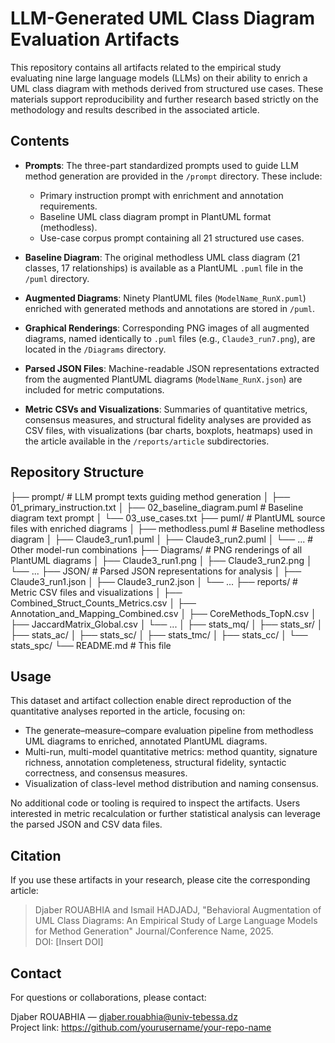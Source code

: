 # LLM-Generated UML Class Diagram Evaluation Artifacts

This repository contains all artifacts related to the empirical study evaluating nine large language models (LLMs) on their ability to enrich a UML class diagram with methods derived from structured use cases. These materials support reproducibility and further research based strictly on the methodology and results described in the associated article.

## Contents

- **Prompts**: The three-part standardized prompts used to guide LLM method generation are provided in the `/prompt` directory. These include:
  - Primary instruction prompt with enrichment and annotation requirements.
  - Baseline UML class diagram prompt in PlantUML format (methodless).
  - Use-case corpus prompt containing all 21 structured use cases.

- **Baseline Diagram**: The original methodless UML class diagram (21 classes, 17 relationships) is available as a PlantUML `.puml` file in the `/puml` directory.

- **Augmented Diagrams**: Ninety PlantUML files (`ModelName_RunX.puml`) enriched with generated methods and annotations are stored in `/puml`.

- **Graphical Renderings**: Corresponding PNG images of all augmented diagrams, named identically to `.puml` files (e.g., `Claude3_run7.png`), are located in the `/Diagrams` directory.

- **Parsed JSON Files**: Machine-readable JSON representations extracted from the augmented PlantUML diagrams (`ModelName_RunX.json`) are included for metric computations.

- **Metric CSVs and Visualizations**: Summaries of quantitative metrics, consensus measures, and structural fidelity analyses are provided as CSV files, with visualizations (bar charts, boxplots, heatmaps) used in the article available in the `/reports/article` subdirectories.

## Repository Structure
├── prompt/ # LLM prompt texts guiding method generation
│ ├── 01_primary_instruction.txt
│ ├── 02_baseline_diagram.puml # Baseline diagram text prompt
│ └── 03_use_cases.txt
├── puml/ # PlantUML source files with enriched diagrams
│ ├── methodless.puml # Baseline methodless diagram
│ ├── Claude3_run1.puml
│ ├── Claude3_run2.puml
│ └── ... # Other model-run combinations
├── Diagrams/ # PNG renderings of all PlantUML diagrams
│ ├── Claude3_run1.png
│ ├── Claude3_run2.png
│ └── ...
├── JSON/ # Parsed JSON representations for analysis
│ ├── Claude3_run1.json
│ ├── Claude3_run2.json
│ └── ...
├── reports/ # Metric CSV files and visualizations
│ ├── Combined_Struct_Counts_Metrics.csv
│ ├── Annotation_and_Mapping_Combined.csv
│ ├── CoreMethods_TopN.csv
│ ├── JaccardMatrix_Global.csv
│ └── ...
│ ├── stats_mq/
│ ├── stats_sr/
│ ├── stats_ac/
│ ├── stats_sc/
│ ├── stats_tmc/
│ ├── stats_cc/
│ └── stats_spc/
└── README.md # This file


## Usage

This dataset and artifact collection enable direct reproduction of the quantitative analyses reported in the article, focusing on:

- The generate–measure–compare evaluation pipeline from methodless UML diagrams to enriched, annotated PlantUML diagrams.
- Multi-run, multi-model quantitative metrics: method quantity, signature richness, annotation completeness, structural fidelity, syntactic correctness, and consensus measures.
- Visualization of class-level method distribution and naming consensus.

No additional code or tooling is required to inspect the artifacts. Users interested in metric recalculation or further statistical analysis can leverage the parsed JSON and CSV data files.

## Citation

If you use these artifacts in your research, please cite the corresponding article:

> Djaber ROUABHIA and Ismail HADJADJ, "Behavioral Augmentation of UML Class Diagrams: An Empirical Study of Large Language Models for Method Generation" Journal/Conference Name, 2025.  
> DOI: [Insert DOI]

## Contact

For questions or collaborations, please contact:

Djaber ROUABHIA — djaber.rouabhia@univ-tebessa.dz  
Project link: https://github.com/yourusername/your-repo-name

